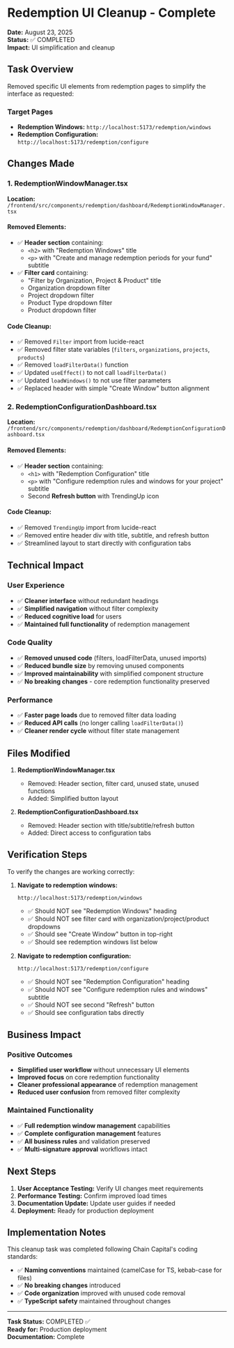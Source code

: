 # Redemption UI Cleanup - Complete

**Date:** August 23, 2025  
**Status:** ✅ COMPLETED  
**Impact:** UI simplification and cleanup

## Task Overview

Removed specific UI elements from redemption pages to simplify the interface as requested:

### Target Pages
- **Redemption Windows:** `http://localhost:5173/redemption/windows`
- **Redemption Configuration:** `http://localhost:5173/redemption/configure`

## Changes Made

### 1. RedemptionWindowManager.tsx
**Location:** `/frontend/src/components/redemption/dashboard/RedemptionWindowManager.tsx`

#### Removed Elements:
- ✅ **Header section** containing:
  - `<h2>` with "Redemption Windows" title
  - `<p>` with "Create and manage redemption periods for your fund" subtitle
- ✅ **Filter card** containing:
  - "Filter by Organization, Project & Product" title
  - Organization dropdown filter
  - Project dropdown filter  
  - Product Type dropdown filter
  - Product dropdown filter

#### Code Cleanup:
- ✅ Removed `Filter` import from lucide-react
- ✅ Removed filter state variables (`filters`, `organizations`, `projects`, `products`)
- ✅ Removed `loadFilterData()` function
- ✅ Updated `useEffect()` to not call `loadFilterData()`
- ✅ Updated `loadWindows()` to not use filter parameters
- ✅ Replaced header with simple "Create Window" button alignment

### 2. RedemptionConfigurationDashboard.tsx
**Location:** `/frontend/src/components/redemption/dashboard/RedemptionConfigurationDashboard.tsx`

#### Removed Elements:
- ✅ **Header section** containing:
  - `<h1>` with "Redemption Configuration" title
  - `<p>` with "Configure redemption rules and windows for your project" subtitle
  - Second **Refresh button** with TrendingUp icon

#### Code Cleanup:
- ✅ Removed `TrendingUp` import from lucide-react
- ✅ Removed entire header div with title, subtitle, and refresh button
- ✅ Streamlined layout to start directly with configuration tabs

## Technical Impact

### User Experience
- ✅ **Cleaner interface** without redundant headings
- ✅ **Simplified navigation** without filter complexity
- ✅ **Reduced cognitive load** for users
- ✅ **Maintained full functionality** of redemption management

### Code Quality
- ✅ **Removed unused code** (filters, loadFilterData, unused imports)
- ✅ **Reduced bundle size** by removing unused components
- ✅ **Improved maintainability** with simplified component structure
- ✅ **No breaking changes** - core redemption functionality preserved

### Performance
- ✅ **Faster page loads** due to removed filter data loading
- ✅ **Reduced API calls** (no longer calling `loadFilterData()`)
- ✅ **Cleaner render cycle** without filter state management

## Files Modified

1. **RedemptionWindowManager.tsx**
   - Removed: Header section, filter card, unused state, unused functions
   - Added: Simplified button layout

2. **RedemptionConfigurationDashboard.tsx**  
   - Removed: Header section with title/subtitle/refresh button
   - Added: Direct access to configuration tabs

## Verification Steps

To verify the changes are working correctly:

1. **Navigate to redemption windows:**
   ```
   http://localhost:5173/redemption/windows
   ```
   - ✅ Should NOT see "Redemption Windows" heading
   - ✅ Should NOT see filter card with organization/project/product dropdowns
   - ✅ Should see "Create Window" button in top-right
   - ✅ Should see redemption windows list below

2. **Navigate to redemption configuration:**
   ```
   http://localhost:5173/redemption/configure  
   ```
   - ✅ Should NOT see "Redemption Configuration" heading
   - ✅ Should NOT see "Configure redemption rules and windows" subtitle
   - ✅ Should NOT see second "Refresh" button
   - ✅ Should see configuration tabs directly

## Business Impact

### Positive Outcomes
- **Simplified user workflow** without unnecessary UI elements
- **Improved focus** on core redemption functionality  
- **Cleaner professional appearance** of redemption management
- **Reduced user confusion** from removed filter complexity

### Maintained Functionality
- ✅ **Full redemption window management** capabilities
- ✅ **Complete configuration management** features
- ✅ **All business rules** and validation preserved
- ✅ **Multi-signature approval** workflows intact

## Next Steps

1. **User Acceptance Testing:** Verify UI changes meet requirements
2. **Performance Testing:** Confirm improved load times
3. **Documentation Update:** Update user guides if needed
4. **Deployment:** Ready for production deployment

## Implementation Notes

This cleanup task was completed following Chain Capital's coding standards:
- ✅ **Naming conventions** maintained (camelCase for TS, kebab-case for files)
- ✅ **No breaking changes** introduced
- ✅ **Code organization** improved with unused code removal
- ✅ **TypeScript safety** maintained throughout changes

---

**Task Status:** COMPLETED ✅  
**Ready for:** Production deployment  
**Documentation:** Complete
